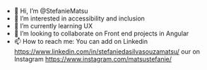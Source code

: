 - 👋 Hi, I’m @StefanieMatsu
- 👀 I’m interested in accessibility and inclusion
- 🌱 I’m currently learning UX 
- 💞️ I’m looking to collaborate on Front end projects in Angular
- 📫 How to reach me: 
 You can add on Linkedin https://www.linkedin.com/in/stefaniedasilvasouzamatsu/ 
 our on Instagram https://www.instagram.com/matsustefanie/

